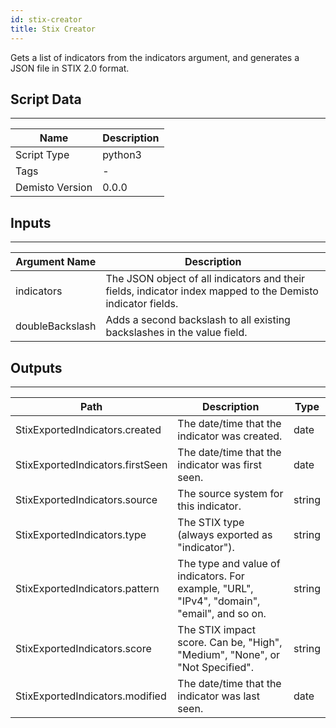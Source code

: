 ```yaml
---
id: stix-creator
title: Stix Creator
---
```


Gets a list of indicators from the indicators argument, and generates a JSON file in STIX 2.0 format.

## Script Data
---

| **Name** | **Description** |
| --- | --- |
| Script Type | python3 |
| Tags | - |
| Demisto Version | 0.0.0 |

## Inputs
---

| **Argument Name** | **Description** |
| --- | --- |
| indicators | The JSON object of all indicators and their fields, indicator index mapped to the Demisto indicator fields. |
| doubleBackslash | Adds a second backslash to all existing backslashes in the value field. |

## Outputs
---

| **Path** | **Description** | **Type** |
| --- | --- | --- |
| StixExportedIndicators.created | The date/time that the indicator was created. | date |
| StixExportedIndicators.firstSeen | The date/time that the indicator was first seen. | date |
| StixExportedIndicators.source | The source system for this indicator. | string |
| StixExportedIndicators.type | The STIX type (always exported as "indicator"). | string |
| StixExportedIndicators.pattern |  The type and value of indicators. For example, "URL", "IPv4", "domain", "email", and so on.  | string |
| StixExportedIndicators.score | The STIX impact score. Can be, "High", "Medium", "None", or "Not Specified". | string |
| StixExportedIndicators.modified | The date/time that the indicator was last seen. | date |
